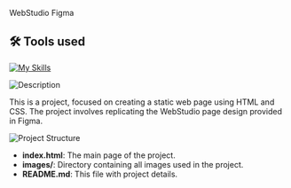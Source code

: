 WebStudio Figma

## 🛠 Tools used
[![My Skills](https://skillicons.dev/icons?i=html)](https://skillicons.dev)

![Description](https://img.shields.io/badge/Description-purple?style=for-the-badge)

This is a project, focused on creating a static web page using HTML and CSS. The project involves replicating the WebStudio page design provided in Figma.

![Project Structure](https://img.shields.io/badge/Project%20Structure-purple?style=for-the-badge)

- **index.html**: The main page of the project.
- **images/**: Directory containing all images used in the project.
- **README.md**: This file with project details.
